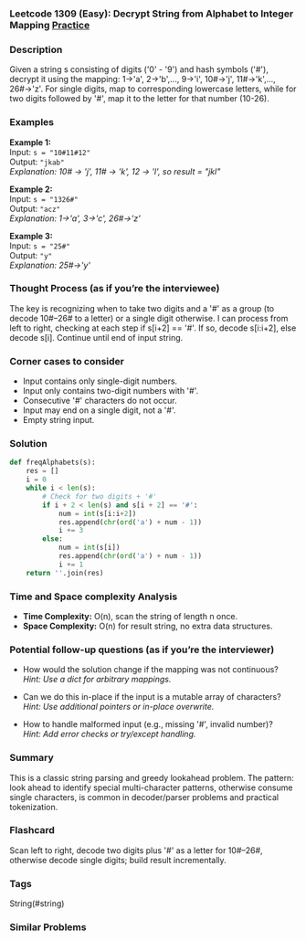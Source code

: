 ### Leetcode 1309 (Easy): Decrypt String from Alphabet to Integer Mapping [Practice](https://leetcode.com/problems/decrypt-string-from-alphabet-to-integer-mapping)

### Description  
Given a string s consisting of digits ('0' - '9') and hash symbols ('#'), decrypt it using the mapping: 1→'a', 2→'b',..., 9→'i', 10#→'j', 11#→'k',..., 26#→'z'. For single digits, map to corresponding lowercase letters, while for two digits followed by '#', map it to the letter for that number (10-26).

### Examples  
**Example 1:**  
Input: `s = "10#11#12"`  
Output: `"jkab"`  
*Explanation: 10# → 'j', 11# → 'k', 12 → 'l', so result = "jkl"*

**Example 2:**  
Input: `s = "1326#"`  
Output: `"acz"`  
*Explanation: 1→'a', 3→'c', 26#→'z'*

**Example 3:**  
Input: `s = "25#"`  
Output: `"y"`  
*Explanation: 25#→'y'*

### Thought Process (as if you’re the interviewee)  
The key is recognizing when to take two digits and a '#' as a group (to decode 10#–26# to a letter) or a single digit otherwise. I can process from left to right, checking at each step if s[i+2] == '#'. If so, decode s[i:i+2], else decode s[i]. Continue until end of input string.

### Corner cases to consider  
- Input contains only single-digit numbers.
- Input only contains two-digit numbers with '#'.
- Consecutive '#' characters do not occur.
- Input may end on a single digit, not a '#'.
- Empty string input.

### Solution

```python
def freqAlphabets(s):
    res = []
    i = 0
    while i < len(s):
        # Check for two digits + '#'
        if i + 2 < len(s) and s[i + 2] == '#':
            num = int(s[i:i+2])
            res.append(chr(ord('a') + num - 1))
            i += 3
        else:
            num = int(s[i])
            res.append(chr(ord('a') + num - 1))
            i += 1
    return ''.join(res)
```

### Time and Space complexity Analysis  
- **Time Complexity:** O(n), scan the string of length n once.
- **Space Complexity:** O(n) for result string, no extra data structures.

### Potential follow-up questions (as if you’re the interviewer)  
- How would the solution change if the mapping was not continuous?  
  *Hint: Use a dict for arbitrary mappings.*

- Can we do this in-place if the input is a mutable array of characters?  
  *Hint: Use additional pointers or in-place overwrite.*

- How to handle malformed input (e.g., missing '#', invalid number)?  
  *Hint: Add error checks or try/except handling.*

### Summary
This is a classic string parsing and greedy lookahead problem. The pattern: look ahead to identify special multi-character patterns, otherwise consume single characters, is common in decoder/parser problems and practical tokenization.


### Flashcard
Scan left to right, decode two digits plus '#' as a letter for 10#–26#, otherwise decode single digits; build result incrementally.

### Tags
String(#string)

### Similar Problems
